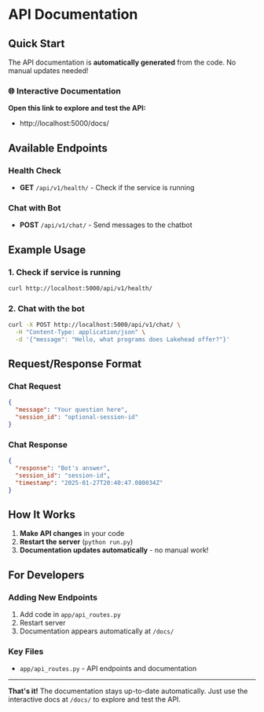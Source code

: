 # API Documentation

## Quick Start

The API documentation is **automatically generated** from the code. No manual updates needed!

### 🌐 Interactive Documentation
**Open this link to explore and test the API:**
- http://localhost:5000/docs/

## Available Endpoints

### Health Check
- **GET** `/api/v1/health/` - Check if the service is running

### Chat with Bot
- **POST** `/api/v1/chat/` - Send messages to the chatbot

## Example Usage

### 1. Check if service is running
```bash
curl http://localhost:5000/api/v1/health/
```

### 2. Chat with the bot
```bash
curl -X POST http://localhost:5000/api/v1/chat/ \
  -H "Content-Type: application/json" \
  -d '{"message": "Hello, what programs does Lakehead offer?"}'
```

## Request/Response Format

### Chat Request
```json
{
  "message": "Your question here",
  "session_id": "optional-session-id"
}
```

### Chat Response
```json
{
  "response": "Bot's answer",
  "session_id": "session-id",
  "timestamp": "2025-01-27T20:40:47.080034Z"
}
```

## How It Works

1. **Make API changes** in your code
2. **Restart the server** (`python run.py`)
3. **Documentation updates automatically** - no manual work!

## For Developers

### Adding New Endpoints
1. Add code in `app/api_routes.py`
2. Restart server
3. Documentation appears automatically at `/docs/`

### Key Files
- `app/api_routes.py` - API endpoints and documentation

---

**That's it!** The documentation stays up-to-date automatically. Just use the interactive docs at `/docs/` to explore and test the API.
